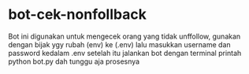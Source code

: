 # bot-cek-nonfollback
Bot ini digunakan untuk mengecek orang yang tidak unffollow, gunakan dengan bijak ygy
rubah (env) ke (.env)
lalu masukkan username dan password kedalam .env
setelah itu jalankan bot dengan  terminal printah python bot.py
dah tunggu aja prosesnya
